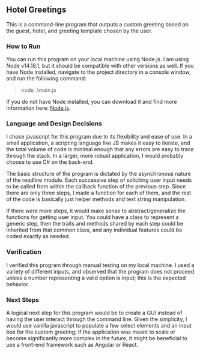 ## Hotel Greetings

This is a command-line program that outputs a custom greeting based on the guest, hotel, and greeting template chosen by the user. 

### How to Run

You can run this program on your local machine using Node.js. I am using Node v14.18.1, but it should be compatible with other versions as well. If you have Node installed, navigate to the project directory in a console window, and run the following command:

> node .\main.js

If you do not have Node installed, you can download it and find more information here: [Node.js](https://nodejs.org/en/).

### Language and Design Decisions

I chose javascript for this program due to its flexibility and ease of use. In a small application, a scripting language like JS makes it easy to iterate, and the total volume of code is minimal enough that any errors are easy to trace through the stack. In a larger, more robust application, I would probably choose to use C# on the back-end.

The basic structure of the program is dictated by the asynchronous nature of the readline module. Each successive step of soliciting user input needs to be called from within the callback function of the previous step. Since there are only three steps, I made a function for each of them, and the rest of the code is basically just helper methods and text string manipulation.
 
If there were more steps, it would make sense to abstract/generalize the functions for getting user input. You could have a class to represent a generic step, then the traits and methods shared by each step could be inherited from that common class, and any individual features could be coded exactly as needed.

### Verification

I verified this program through manual testing on my local machine. I used a variety of different inputs, and observed that the program does not proceed unless a number representing a valid option is input; this is the expected behavior.

### Next Steps

A logical next step for this program would be to create a GUI instead of having the user interact through the command line. Given the simplicity, I would use vanilla javascript to populate a few select elements and an input box for the custom greeting; if the application was meant to scale or become significantly more complex in the future, it might be beneficial to use a front-end framework such as Angular or React.